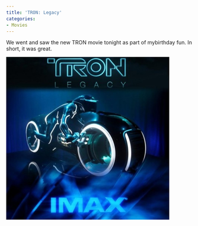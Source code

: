 ```yaml
---
title: 'TRON: Legacy'
categories:
- Movies
---
```


We went and saw the new TRON movie tonight as part of mybirthday fun. In short, it was great.

[![](/assets/posts/2011/image-440x440.jpg)](http://disney.go.com/tron/)
